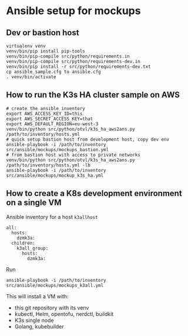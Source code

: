 # Ansible setup for mockups

## Dev or bastion host

    virtualenv venv
    venv/bin/pip install pip-tools
    venv/bin/pip-compile src/python/requirements.in
    venv/bin/pip-compile src/python/requirements-dev.in
    venv/bin/pip install -r src/python/requirements-dev.txt
    cp ansible_sample.cfg to ansible.cfg
    . venv/bin/activate

## How to run the K3s HA cluster sample on AWS

    # create the ansible inventory
    export AWS_ACCESS_KEY_ID=this
    export AWS_SECRET_ACCESS_KEY=that
    export AWS_DEFAULT_REGION=eu-west-3
    venv/bin/python src/python/otvl/k3s_ha_aws2ans.py /path/to/inventory/hosts.yml
    # quick setup bastion host from development host, copy dev env
    ansible-playbook -i /path/to/inventory src/ansible/mockups/mockups_bastion.yml
    # from bastion host with access to private networks
    venv/bin/python src/python/otvl/k3s_ha_aws2ans.py /path/to/inventory/hosts.yml -lb
    ansible-playbook -i /path/to/inventory src/ansible/mockups/mockup_k3s_ha.yml

## How to create a K8s development environment on a single VM

Ansible inventory for a host `k3allhost`

    all:
      hosts:
        dzmk3a:
      children:
        k3all_group:
          hosts:
            dzmk3a:

Run

    ansible-playbook -i /path/to/inventory src/ansible/mockups/mockups_k3all.yml

This will install a VM with:

- this git repository with its venv
- kubectl, Helm, opentofu, nerdctl, buildkit
- K3s single node
- Golang, kubebuilder
